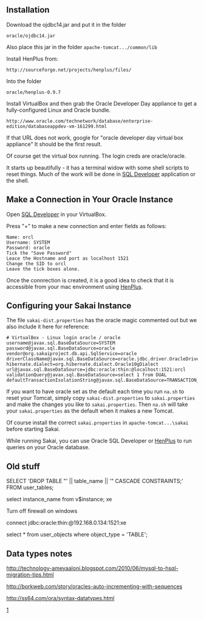 Installation
------------

Download the ojdbc14.jar and put it in the folder

    oracle/ojdbc14.jar

Also place this jar in the folder `apache-tomcat.../common/lib`

Install HenPlus from:

    http://sourceforge.net/projects/henplus/files/

Into the folder

    oracle/henplus-0.9.7

Install VirtualBox and then grab the Oracle Developer Day
appliance to get a fully-configured Linux and Oracle bundle.

    http://www.oracle.com/technetwork/database/enterprise-edition/databaseappdev-vm-161299.html


If that URL does not work, google for "oracle developer day virtual box appliance"
It should be the first result.

Of course get the virtual box running.  The login creds are oracle/oracle.

It starts up beautifully - it has a terminal widow with some shell scripts
to reset things.  Much of the work will be done 
in [SQL Developer](oracle/making_connection.png) application or the shell.

Make a Connection in Your Oracle Instance
-----------------------------------------

Open [SQL Developer](oracle/making_connection.png) in your VirtualBox.

Press "+" to make a new connection and enter fields as follows:

    Name: orcl
    Username: SYSTEM
    Password: oracle
    Tick the "Save Password"
    Leace the Hostname and port as localhost 1521
    Change the SID to orcl
    Leave the tick boxes alone.

Once the connrection is created, it is a good idea to check that it 
is accessible from your mac environment 
using [HenPlus](oracle/using-henplus.txt).


Configuring your Sakai Instance
-------------------------------

The file `sakai-dist.properties` has the oracle magic commented out but
we also include it here for reference:

    # VirtualBox - Linux login oracle / oracle
    username@javax.sql.BaseDataSource=SYSTEM
    password@javax.sql.BaseDataSource=oracle
    vendor@org.sakaiproject.db.api.SqlService=oracle
    driverClassName@javax.sql.BaseDataSource=oracle.jdbc.driver.OracleDriver
    hibernate.dialect=org.hibernate.dialect.Oracle10gDialect
    url@javax.sql.BaseDataSource=jdbc:oracle:thin:@localhost:1521:orcl
    validationQuery@javax.sql.BaseDataSource=select 1 from DUAL
    defaultTransactionIsolationString@javax.sql.BaseDataSource=TRANSACTION_READ_COMMITTED

If you want to have oracle set as the default each time you 
run `na.sh` to reset your Tomcat, simply copy `sakai-dist.properties`
to `sakai.properties` and make the changes you like to `sakai.properties`.
Then `na.sh` will take your `sakai.properties` as the default when it
makes a new Tomcat.

Of course install the correct `sakai.properties` in `apache-tomcat...\sakai`
before starting Sakai.

While running Sakai, you can use Oracle SQL Developer or 
[HenPlus](oracle/using-henplus.txt) to run queries on your Oracle database.

Old stuff
---------

SELECT 'DROP TABLE "' || table_name || '" CASCADE CONSTRAINTS;' FROM user_tables;

select instance_name from v$instance;
xe

Turn off firewall on windows

connect jdbc:oracle:thin:@192.168.0.134:1521:xe

select * from user_objects where object_type = 'TABLE'; 

Data types notes
----------------

http://technology-ameyaaloni.blogspot.com/2010/06/mysql-to-hsql-migration-tips.html

http://borkweb.com/story/oracles-auto-incrementing-with-sequences

http://ss64.com/ora/syntax-datatypes.html


[1](http://www.jochenhebbrecht.be/site/2010-05-10/database/drop-all-tables-in-oracle-db-scheme)

